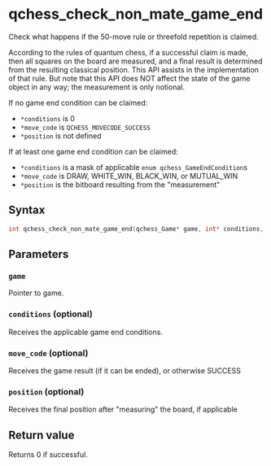 # qchess_check_non_mate_game_end
Check what happens if the 50-move rule or threefold repetition is claimed.

According to the rules of quantum chess, if a successful claim is made, then all squares on the board are
measured, and a final result is determined from the resulting classical position. This API assists in the
implementation of that rule. But note that this API does NOT affect the state of the game object in any
way; the measurement is only notional.

If no game end condition can be claimed:
- `*conditions` is 0
- `*move_code` is `QCHESS_MOVECODE_SUCCESS`
- `*position` is not defined

If at least one game end condition can be claimed:
- `*conditions` is a mask of applicable `enum qchess_GameEndCondition`s
- `*move_code` is DRAW, WHITE_WIN, BLACK_WIN, or MUTUAL_WIN
- `*position` is the bitboard resulting from the "measurement"

## Syntax
```cpp
int qchess_check_non_mate_game_end(qchess_Game* game, int* conditions, int* move_code, uint64_t* position);
```

## Parameters
### ```game```
Pointer to game.

### ```conditions``` (optional)
Receives the applicable game end conditions.

### ```move_code``` (optional)
Receives the game result (if it can be ended), or otherwise SUCCESS

### ```position``` (optional)
Receives the final position after "measuring" the board, if applicable

## Return value
Returns 0 if successful.
